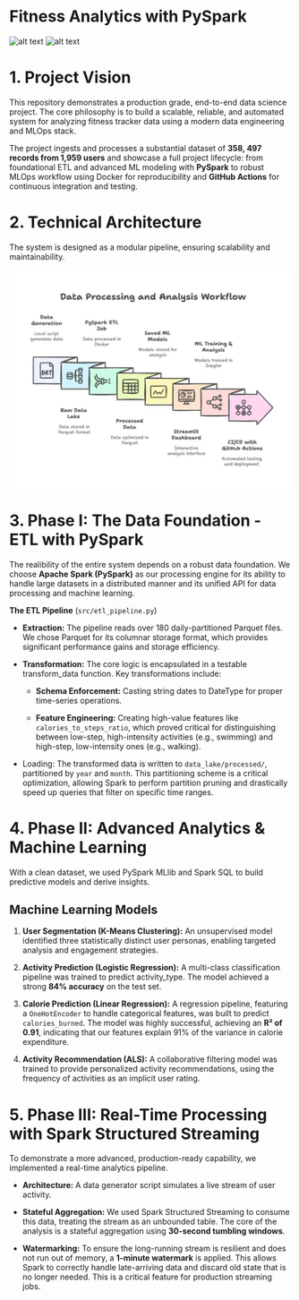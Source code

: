 # Fitness Analytics with PySpark

![alt text](https://github.com/BhargavKumarNath/Fitness-Tracker-Analysis/actions/workflows/ci.yml/badge.svg)
![alt text](https://img.shields.io/badge/License-MIT-yellow.svg)

# 1. Project Vision
This repository demonstrates a production grade, end-to-end data science project. The core philosophy is to build a scalable, reliable, and automated system for analyzing fitness tracker data using a modern data engineering and MLOps stack.

The project ingests and processes a substantial dataset of **358, 497 records from 1,959 users** and showcase a full project lifecycle: from foundational ETL and advanced ML modeling with **PySpark** to robust MLOps workflow using Docker for reproducibility and **GitHub Actions** for continuous integration and testing.

# 2. Technical Architecture
The system is designed as a modular pipeline, ensuring scalability and maintainability.

![Alt text](plot/workflow.png)

# 3. Phase I: The Data Foundation - ETL with PySpark

The realibility of the entire system depends on a robust data foundation. We choose **Apache Spark (PySpark)** as our processing engine for its ability to handle large datasets in a distributed manner and its unified API for data processing and machine learning.

**The ETL Pipeline** (`src/etl_pipeline.py`)
* **Extraction:** The pipeline reads over 180 daily-partitioned Parquet files. We chose Parquet for its columnar storage format, which provides significant performance gains and storage efficiency.

* **Transformation:** The core logic is encapsulated in a testable transform_data function. Key transformations include:
    * **Schema Enforcement:** Casting string dates to DateType for proper time-series operations.

    * **Feature Engineering:** Creating high-value features like `calories_to_steps_ratio`, which proved critical for distinguishing between low-step, high-intensity activities (e.g., swimming) and high-step, low-intensity ones (e.g., walking).

* Loading: The transformed data is written to `data_lake/processed/`, partitioned by `year` and `month`. This partitioning scheme is a critical optimization, allowing Spark to perform partition pruning and drastically speed up queries that filter on specific time ranges.

# 4. Phase II: Advanced Analytics & Machine Learning
With a clean dataset, we used PySpark MLlib and Spark SQL to build predictive models and derive insights.

## Machine Learning Models

1. **User Segmentation (K-Means Clustering):** An unsupervised model identified three statistically distinct user personas, enabling targeted analysis and engagement strategies.

2. **Activity Prediction (Logistic Regression):** A multi-class classification pipeline was trained to predict activity_type. The model achieved a strong **84% accuracy** on the test set.

3. **Calorie Prediction (Linear Regression):** A regression pipeline, featuring a `OneHotEncoder` to handle categorical features, was built to predict `calories_burned`. The model was highly successful, achieving an **R² of 0.91**, indicating that our features explain 91% of the variance in calorie expenditure.

4. **Activity Recommendation (ALS):** A collaborative filtering model was trained to provide personalized activity recommendations, using the frequency of activities as an implicit user rating.

# 5. Phase III: Real-Time Processing with Spark Structured Streaming

To demonstrate a more advanced, production-ready capability, we implemented a real-time analytics pipeline.

* **Architecture:** A data generator script simulates a live stream of user activity.

* **Stateful Aggregation:** We used Spark Structured Streaming to consume this data, treating the stream as an unbounded table. The core of the analysis is a stateful aggregation using **30-second tumbling windows**.

* **Watermarking:** To ensure the long-running stream is resilient and does not run out of memory, a **1-minute watermark** is applied. This allows Spark to correctly handle late-arriving data and discard old state that is no longer needed. This is a critical feature for production streaming jobs.
